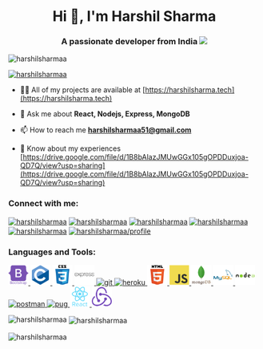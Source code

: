<h1 align="center">Hi 👋, I'm Harshil Sharma</h1>
<h3 align="center">A passionate developer from India <img height="15px" src="https://user-images.githubusercontent.com/71216106/188455744-30ec0d4f-ac03-44c3-8f2d-fd4b12c7cf36.svg" /></h3>

<p align="left"> <img src="https://komarev.com/ghpvc/?username=harshilsharmaa&label=Profile%20views&color=0e75b6&style=flat" alt="harshilsharmaa" /> </p>

<p align="left"> <a href="https://github.com/ryo-ma/github-profile-trophy"><img src="https://github-profile-trophy.vercel.app/?username=harshilsharmaa" alt="harshilsharmaa" /></a> </p>

- 👨‍💻 All of my projects are available at [https://harshilsharma.tech](https://harshilsharma.tech)

- 💬 Ask me about **React, Nodejs, Express, MongoDB**

- 📫 How to reach me **harshilsharmaa51@gmail.com**

- 📄 Know about my experiences [https://drive.google.com/file/d/1B8bAlazJMUwGGx105gOPDDuxjoa-QD7Q/view?usp=sharing](https://drive.google.com/file/d/1B8bAlazJMUwGGx105gOPDDuxjoa-QD7Q/view?usp=sharing)

<h3 align="left">Connect with me:</h3>
<p align="left">
<a href="https://linkedin.com/in/harshilsharmaa" target="blank"><img align="center" src="https://raw.githubusercontent.com/rahuldkjain/github-profile-readme-generator/master/src/images/icons/Social/linked-in-alt.svg" alt="harshilsharmaa" height="30" width="40" /></a>
<a href="https://instagram.com/harshilsharmaa" target="blank"><img align="center" src="https://raw.githubusercontent.com/rahuldkjain/github-profile-readme-generator/master/src/images/icons/Social/instagram.svg" alt="harshilsharmaa" height="30" width="40" /></a>
<a href="https://www.codechef.com/users/harshilsharmaa" target="blank"><img align="center" src="https://cdn.jsdelivr.net/npm/simple-icons@3.1.0/icons/codechef.svg" alt="harshilsharmaa" height="30" width="40" /></a>
<a href="https://www.hackerrank.com/harshilsharmaa" target="blank"><img align="center" src="https://raw.githubusercontent.com/rahuldkjain/github-profile-readme-generator/master/src/images/icons/Social/hackerrank.svg" alt="harshilsharmaa" height="30" width="40" /></a>
<a href="https://www.leetcode.com/harshilsharmaa" target="blank"><img align="center" src="https://raw.githubusercontent.com/rahuldkjain/github-profile-readme-generator/master/src/images/icons/Social/leet-code.svg" alt="harshilsharmaa" height="30" width="40" /></a>
<a href="https://auth.geeksforgeeks.org/user/harshilsharmaa/profile" target="blank"><img align="center" src="https://raw.githubusercontent.com/rahuldkjain/github-profile-readme-generator/master/src/images/icons/Social/geeks-for-geeks.svg" alt="harshilsharmaa/profile" height="30" width="40" /></a>
</p>

<h3 align="left">Languages and Tools:</h3>
<p align="left"> <a href="https://getbootstrap.com" target="_blank" rel="noreferrer"> <img src="https://raw.githubusercontent.com/devicons/devicon/master/icons/bootstrap/bootstrap-plain-wordmark.svg" alt="bootstrap" width="40" height="40"/> </a> <a href="https://www.cprogramming.com/" target="_blank" rel="noreferrer"> <img src="https://raw.githubusercontent.com/devicons/devicon/master/icons/c/c-original.svg" alt="c" width="40" height="40"/> </a> <a href="https://www.w3schools.com/css/" target="_blank" rel="noreferrer"> <img src="https://raw.githubusercontent.com/devicons/devicon/master/icons/css3/css3-original-wordmark.svg" alt="css3" width="40" height="40"/> </a> <a href="https://expressjs.com" target="_blank" rel="noreferrer"> <img src="https://raw.githubusercontent.com/devicons/devicon/master/icons/express/express-original-wordmark.svg" alt="express" width="40" height="40"/> </a> <a href="https://git-scm.com/" target="_blank" rel="noreferrer"> <img src="https://www.vectorlogo.zone/logos/git-scm/git-scm-icon.svg" alt="git" width="40" height="40"/> </a> <a href="https://heroku.com" target="_blank" rel="noreferrer"> <img src="https://www.vectorlogo.zone/logos/heroku/heroku-icon.svg" alt="heroku" width="40" height="40"/> </a> <a href="https://www.w3.org/html/" target="_blank" rel="noreferrer"> <img src="https://raw.githubusercontent.com/devicons/devicon/master/icons/html5/html5-original-wordmark.svg" alt="html5" width="40" height="40"/> </a> <a href="https://developer.mozilla.org/en-US/docs/Web/JavaScript" target="_blank" rel="noreferrer"> <img src="https://raw.githubusercontent.com/devicons/devicon/master/icons/javascript/javascript-original.svg" alt="javascript" width="40" height="40"/> </a> <a href="https://www.mongodb.com/" target="_blank" rel="noreferrer"> <img src="https://raw.githubusercontent.com/devicons/devicon/master/icons/mongodb/mongodb-original-wordmark.svg" alt="mongodb" width="40" height="40"/> </a> <a href="https://www.mysql.com/" target="_blank" rel="noreferrer"> <img src="https://raw.githubusercontent.com/devicons/devicon/master/icons/mysql/mysql-original-wordmark.svg" alt="mysql" width="40" height="40"/> </a> <a href="https://nodejs.org" target="_blank" rel="noreferrer"> <img src="https://raw.githubusercontent.com/devicons/devicon/master/icons/nodejs/nodejs-original-wordmark.svg" alt="nodejs" width="40" height="40"/> </a> <a href="https://postman.com" target="_blank" rel="noreferrer"> <img src="https://www.vectorlogo.zone/logos/getpostman/getpostman-icon.svg" alt="postman" width="40" height="40"/> </a> <a href="https://pugjs.org" target="_blank" rel="noreferrer"> <img src="https://cdn.worldvectorlogo.com/logos/pug.svg" alt="pug" width="40" height="40"/> </a> <a href="https://reactjs.org/" target="_blank" rel="noreferrer"> <img src="https://raw.githubusercontent.com/devicons/devicon/master/icons/react/react-original-wordmark.svg" alt="react" width="40" height="40"/> </a> <a href="https://redux.js.org" target="_blank" rel="noreferrer"> <img src="https://raw.githubusercontent.com/devicons/devicon/master/icons/redux/redux-original.svg" alt="redux" width="40" height="40"/> </a> </p>

<p><img align="left" src="https://github-readme-stats.vercel.app/api/top-langs?username=harshilsharmaa&show_icons=true&locale=en&layout=compact" alt="harshilsharmaa" /></p>

<p>&nbsp;<img align="center" src="https://github-readme-stats.vercel.app/api?username=harshilsharmaa&show_icons=true&locale=en" alt="harshilsharmaa" /></p>

<p><img align="center" src="https://github-readme-streak-stats.herokuapp.com/?user=harshilsharmaa&" alt="harshilsharmaa" /></p>

